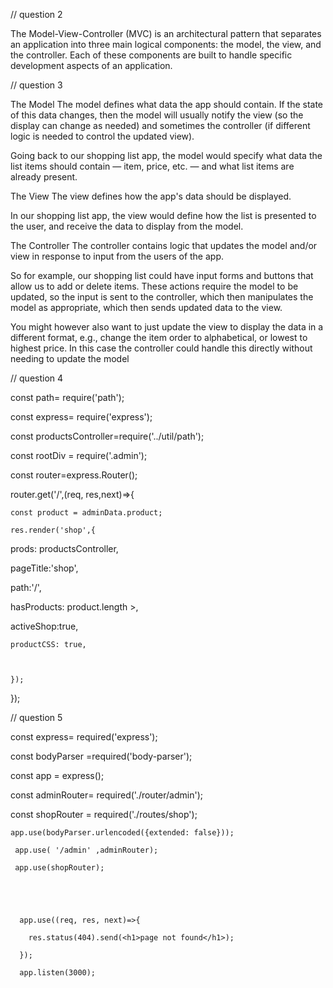 // question 2

The Model-View-Controller (MVC) is an architectural pattern that separates an application into three main logical components: the model, the view, and the controller. Each of these components are built to handle specific development aspects of an application.





// question 3





The Model
The model defines what data the app should contain. If the state of this data changes, then the model will usually notify the view (so the display can change as needed) and sometimes the controller (if different logic is needed to control the updated view).

Going back to our shopping list app, the model would specify what data the list items should contain — item, price, etc. — and what list items are already present.

The View
The view defines how the app's data should be displayed.

In our shopping list app, the view would define how the list is presented to the user, and receive the data to display from the model.

The Controller
The controller contains logic that updates the model and/or view in response to input from the users of the app.

So for example, our shopping list could have input forms and buttons that allow us to add or delete items. These actions require the model to be updated, so the input is sent to the controller, which then manipulates the model as appropriate, which then sends updated data to the view.

You might however also want to just update the view to display the data in a different format, e.g., change the item order to alphabetical, or lowest to highest price. In this case the controller could handle this directly without needing to update the model

// question 4

const path= require('path');

 const express= require('express');

 

 const productsController=require('../util/path');

 

 const rootDiv = require('.admin');

 const router=express.Router();

  router.get('/',(req, res,next)=>{

    const product = adminData.product;

    res.render('shop',{

 prods: productsController,

  pageTitle:'shop',

  path:'/',

  hasProducts: product.length >,

   activeShop:true,

    productCSS: true,



    });

  });

  



// question 5

const express= required('express');

 const bodyParser =required('body-parser');

 

 const app = express();

  const adminRouter= required('./router/admin');

   const shopRouter = required('./routes/shop');

    app.use(bodyParser.urlencoded({extended: false}));

     app.use( '/admin' ,adminRouter);

     app.use(shopRouter);





      app.use((req, res, next)=>{

        res.status(404).send(<h1>page not found</h1>);

      });

      app.listen(3000);
